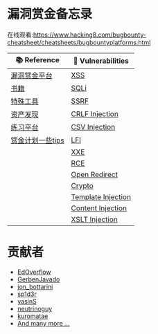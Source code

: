 # 漏洞赏金备忘录</h1>
在线观看:https://www.hacking8.com/bugbounty-cheatsheet/cheatsheets/bugbountyplatforms.html

| 📚 Reference                                       | 🔎 Vulnerabilities                                       |
| ------------------------------------------------- | ------------------------------------------------------- |
| [漏洞赏金平台](cheatsheets/bugbountyplatforms.md) | [XSS](cheatsheets/xss.md)                               |
| [书籍](cheatsheets/books.md)                      | [SQLi](cheatsheets/sqli.md)                             |
| [特殊工具](cheatsheets/special-tools.md)          | [SSRF](cheatsheets/ssrf.md)                             |
| [资产发现](cheatsheets/recon.md)                  | [CRLF Injection](cheatsheets/crlf.md)                   |
| [练习平台](cheatsheets/practice-platforms.md)     | [CSV Injection](cheatsheets/csv-injection.md)           |
| [赏金计划一些tips](cheatsheets/bugbountytips.md)  | [LFI](cheatsheets/lfi.md)                               |
|                                                   | [XXE](cheatsheets/xxe.md)                               |
|                                                   | [RCE](cheatsheets/rce.md)                               |
|                                                   | [Open Redirect](cheatsheets/open-redirect.md)           |
|                                                   | [Crypto](cheatsheets/crypto.md)                         |
|                                                   | [Template Injection](cheatsheets/template-injection.md) |
|                                                   | [Content Injection](cheatsheets/content-injection.md)   |
|                                                   | [XSLT Injection](cheatsheets/xslt.md)                   |

# 贡献者

- [EdOverflow](https://github.com/EdOverflow)
- [GerbenJavado](https://github.com/GerbenJavado)
- [jon_bottarini](https://github.com/BlueTower)
- [sp1d3r](https://github.com/sp1d3r)
- [yasinS](https://github.com/yasinS)
- [neutrinoguy](https://github.com/neutrinoguy)
- [kuromatae](https://github.com/kuromatae)
- [And many more ...](https://github.com/EdOverflow/bugbounty-cheatsheet/graphs/contributors)
